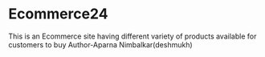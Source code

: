 # Ecommerce24
This is an Ecommerce site having different variety of products available for customers to buy
Author-Aparna Nimbalkar(deshmukh)
